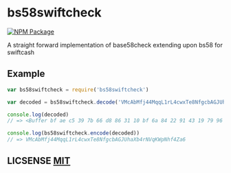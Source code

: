 # bs58swiftcheck

[![NPM Package](https://img.shields.io/npm/v/bs58swiftcheck.svg?style=flat-square)](https://www.npmjs.org/package/bs58swiftcheck)


A straight forward implementation of base58check extending upon bs58 for swiftcash


## Example

```javascript
var bs58swiftcheck = require('bs58swiftcheck')

var decoded = bs58swiftcheck.decode('VMcAbMfj44MqqL1rL4cwxTe8NfgcbAGJUhaXb4rNVqKWpNhf4Za6')

console.log(decoded)
// => <Buffer bf ae c5 39 7b 66 d8 86 31 10 bf 6a 84 22 91 43 19 79 96 b2 46 cc 50 24 1d 70 5b 3b b9 5d 97 4e 41 01>

console.log(bs58swiftcheck.encode(decoded))
// => VMcAbMfj44MqqL1rL4cwxTe8NfgcbAGJUhaXb4rNVqKWpNhf4Za6
```


## LICSENSE [MIT](LICENSE)
